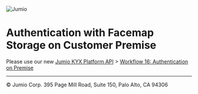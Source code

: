 ![Jumio](/images/Jumio-Authentication-Banner.png)

# Authentication with Facemap Storage on Customer Premise

Please use our new [Jumio KYX Platform API](/api-guide/api_guide.md) > [Workflow 16: Authentication on Premise](/api-guide/workflow_descriptions.md#workflow-16-authentication-on-premise)


---
&copy; Jumio Corp. 395 Page Mill Road, Suite 150, Palo Alto, CA 94306
